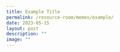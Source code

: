 ```yaml
---
title: Example Title
permalink: /resource-room/memes/example/
date: 2023-05-15
layout: post
description: ""
image: ""
---
```

